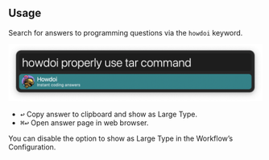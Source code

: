 ## Usage

Search for answers to programming questions via the `howdoi` keyword.

![Howdoi with a question](images/howdoi.png)

* <kbd>↩</kbd> Copy answer to clipboard and show as Large Type.
* <kbd>⌘</kbd><kbd>↩</kbd> Open answer page in web browser.

You can disable the option to show as Large Type in the Workflow’s Configuration.
